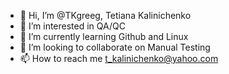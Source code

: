 - 👋 Hi, I’m @TKgreeg, Tetiana Kalinichenko
- 👀 I’m interested in QA/QC 
- 🌱 I’m currently learning Github and Linux
- 💞️ I’m looking to collaborate on Manual Testing 
- 📫 How to reach me t_kalinichenko@yahoo.com

<!---
TKgreeg/TKgreeg is a ✨ special ✨ repository because its `README.md` (this file) appears on your GitHub profile.
You can click the Preview link to take a look at your changes.
--->
